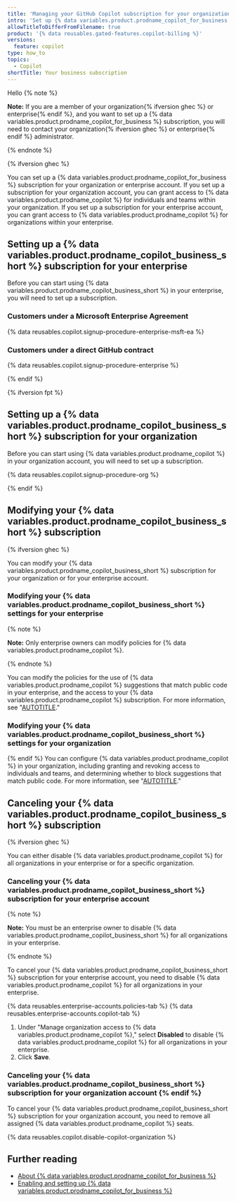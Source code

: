 ```yaml
---
title: 'Managing your GitHub Copilot subscription for your organization {% ifversion ghec%}or enterprise{% endif %}'
intro: 'Set up {% data variables.product.prodname_copilot_for_business %} for your organization{% ifversion ghec %} or enterprise{% endif %} account and manage your subscription.'
allowTitleToDifferFromFilename: true
product: '{% data reusables.gated-features.copilot-billing %}'
versions:
  feature: copilot
type: how_to
topics:
  - Copilot
shortTitle: Your business subscription
---
```

Hello
{% note %}

**Note:** If you are a member of your organization{% ifversion ghec %} or enterprise{% endif %}, and you want to set up a {% data variables.product.prodname_copilot_for_business %} subscription, you will need to contact your organization{% ifversion ghec %} or enterprise{% endif %} administrator.

{% endnote %}

{% ifversion ghec %}

You can set up a {% data variables.product.prodname_copilot_for_business %} subscription for your organization or enterprise account. If you set up a subscription for your organization account, you can grant access to {% data variables.product.prodname_copilot %} for individuals and teams within your organization. If you set up a subscription for your enterprise account, you can grant access to {% data variables.product.prodname_copilot %} for organizations within your enterprise.

## Setting up a {% data variables.product.prodname_copilot_business_short %} subscription for your enterprise

Before you can start using {% data variables.product.prodname_copilot_business_short %} in your enterprise, you will need to set up a subscription.

### Customers under a Microsoft Enterprise Agreement

{% data reusables.copilot.signup-procedure-enterprise-msft-ea %}

### Customers under a direct GitHub contract

{% data reusables.copilot.signup-procedure-enterprise %}

{% endif %}

{% ifversion fpt %}

## Setting up a {% data variables.product.prodname_copilot_business_short %} subscription for your organization

Before you can start using {% data variables.product.prodname_copilot %} in your organization account, you will need to set up a subscription.

{% data reusables.copilot.signup-procedure-org %}

{% endif %}

## Modifying your {% data variables.product.prodname_copilot_business_short %} subscription

{% ifversion ghec %}

You can modify your {% data variables.product.prodname_copilot_business_short %} subscription for your organization or for your enterprise account.

### Modifying your {% data variables.product.prodname_copilot_business_short %} settings for your enterprise

{% note %}

**Note:** Only enterprise owners can modify policies for {% data variables.product.prodname_copilot %}.

{% endnote %}

You can modify the policies for the use of {% data variables.product.prodname_copilot %} suggestions that match public code in your enterprise, and the access to your {% data variables.product.prodname_copilot %} subscription. For more information, see "[AUTOTITLE](/admin/policies/enforcing-policies-for-your-enterprise/enforcing-policies-for-github-copilot-in-your-enterprise)."

### Modifying your {% data variables.product.prodname_copilot_business_short %} settings for your organization

{% endif %}
You can configure {% data variables.product.prodname_copilot %} in your organization, including granting and revoking access to individuals and teams, and determining whether to block suggestions that match public code. For more information, see "[AUTOTITLE](/copilot/configuring-github-copilot/configuring-github-copilot-settings-in-your-organization)."

## Canceling your {% data variables.product.prodname_copilot_business_short %} subscription

{% ifversion ghec %}

You can either disable {% data variables.product.prodname_copilot %} for all organizations in your enterprise or for a specific organization.

### Canceling your {% data variables.product.prodname_copilot_business_short %} subscription for your enterprise account

{% note %}

**Note:** You must be an enterprise owner to disable {% data variables.product.prodname_copilot_business_short %} for all organizations in your enterprise.

{% endnote %}

To cancel your {% data variables.product.prodname_copilot_business_short %} subscription for your enterprise account, you need to disable {% data variables.product.prodname_copilot %} for all organizations in your enterprise.

{% data reusables.enterprise-accounts.policies-tab %}
{% data reusables.enterprise-accounts.copilot-tab %}
1. Under "Manage organization access to {% data variables.product.prodname_copilot %}," select **Disabled** to disable {% data variables.product.prodname_copilot %} for all organizations in your enterprise.
1. Click **Save**.

### Canceling your {% data variables.product.prodname_copilot_business_short %} subscription for your organization account {% endif %}

To cancel your {% data variables.product.prodname_copilot_business_short %} subscription for your organization account, you need to remove all assigned {% data variables.product.prodname_copilot %} seats.

{% data reusables.copilot.disable-copilot-organization %}

## Further reading

- [About {% data variables.product.prodname_copilot_for_business %}](/copilot/overview-of-github-copilot/about-github-copilot-for-business)
- [Enabling and setting up {% data variables.product.prodname_copilot_for_business %}](/copilot/overview-of-github-copilot/enabling-and-setting-up-github-copilot-for-business)

